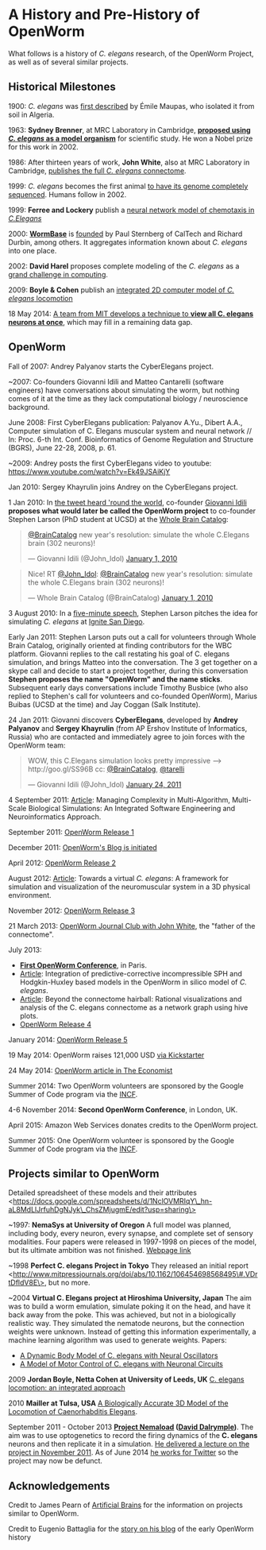 A History and Pre-History of OpenWorm
=====================================

What follows is a history of *C. elegans* research, of the OpenWorm Project, as well as of several similar projects.

Historical Milestones
---------------------

1900: *C. elegans* was [first described](http://en.wikipedia.org/wiki/History_of_research_on_Caenorhabditis_elegans) by Émile Maupas, who isolated it from soil in Algeria.

1963: **Sydney Brenner**, at MRC Laboratory in Cambridge, [**proposed using *C. elegans* as a model organism**](http://en.wikipedia.org/wiki/History_of_research_on_Caenorhabditis_elegans) for scientific study. He won a Nobel prize for this work in 2002.

1986: After thirteen years of work, **John White**, also at MRC Laboratory in Cambridge, [publishes the full *C. elegans* connectome](http://www.wormatlas.org/ver1/MoW_built0.92/toc.html).

1999: *C. elegans* becomes the first animal [to have its genome completely sequenced](http://www.sanger.ac.uk/research/projects/caenorhabditisgenomics). Humans follow in 2002.

1999: **Ferree and Lockery** publish a [neural network model of chemotaxis in *C.Elegans*](http://www.ncbi.nlm.nih.gov/pubmed/10406137)

2000: [**WormBase**](http://www.wormbase.org/about#0--10) is [founded](http://nar.oxfordjournals.org/content/38/suppl_1/D463.abstract) by Paul Sternberg of CalTech and Richard Durbin, among others. It aggregates information known about *C. elegans* into one place.

2002: **David Harel** proposes complete modeling of the *C. elegans* as a [grand challenge in computing](http://dx.doi.org/10.1007/978-3-540-24622-0_26).

2009: **Boyle & Cohen** publish an [integrated 2D computer model of *C. elegans* locomotion](http://etheses.whiterose.ac.uk/1377/)

18 May 2014: [A team from MIT develops a technique to **view all C. elegans neurons at once**](http://www.nature.com/nmeth/journal/v11/n7/full/nmeth.2964.html), which may fill in a remaining data gap.

OpenWorm
--------

Fall of 2007: Andrey Palyanov starts the CyberElegans project.

~2007: Co-founders Giovanni Idili and Matteo Cantarelli (software engineers) have conversations about simulating the worm, but nothing comes of it at the time as they lack computational biology / neuroscience background.

June 2008: First CyberElegans publication: Palyanov A.Yu., Dibert A.A., Computer simulation of C. Elegans muscular system and neural network // In: Proc. 6-th Int. Conf. Bioinformatics of Genome Regulation and Structure (BGRS), June 22-28, 2008, p. 61.

~2009: Andrey posts the first CyberElegans video to youtube: <https://www.youtube.com/watch?v=Ek49JSAiKjY>

Jan 2010: Sergey Khayrulin joins Andrey on the CyberElegans project.

1 Jan 2010: In [the tweet heard 'round the world](http://www.sciencetogrok.com/2013/03/a-great-role-model-for-collaborative.html), co-founder [Giovanni Idili](http://twitter.com/john_idol) **proposes what would later be called the OpenWorm project** to co-founder Stephen Larson (PhD student at UCSD) at the [Whole Brain Catalog](http://twitter.com/BrainCatalog):

<blockquote class="twitter-tweet" lang="en"><p><a href="https://twitter.com/BrainCatalog">@BrainCatalog</a> new year&#39;s resolution: simulate the whole C.Elegans brain (302 neurons)!</p>&mdash; Giovanni Idili (@John_Idol) <a href="https://twitter.com/John_Idol/status/7279117575">January 1, 2010</a></blockquote>
<script async src="//platform.twitter.com/widgets.js" charset="utf-8"></script>
<blockquote class="twitter-tweet" lang="en"><p>Nice! RT <a href="https://twitter.com/John_Idol">@John_Idol</a>: <a href="https://twitter.com/BrainCatalog">@BrainCatalog</a> new year&#39;s resolution: simulate the whole C.Elegans brain (302 neurons)!</p>&mdash; Whole Brain Catalog (@BrainCatalog) <a href="https://twitter.com/BrainCatalog/status/7279523701">January 1, 2010</a></blockquote>

3 August 2010: In a [five-minute speech](https://www.youtube.com/watch?v=Sb1V_OKqRfc), Stephen Larson pitches the idea for simulating *C. elegans* at [Ignite San Diego](http://ignitesandiego.org/).

Early Jan 2011: Stephen Larson puts out a call for volunteers through Whole Brain Catalog, originally oriented at finding contributors for the WBC platform. Giovanni replies to the call restating his goal of C. elegans simulation, and brings Matteo into the conversation. The 3 get together on a skype call and decide to start a project together, during this conversation **Stephen proposes the name "OpenWorm" and the name sticks**. Subsequent early days conversations include Timothy Busbice (who also replied to Stephen's call for volunteers and co-founded OpenWorm), Marius Buibas (UCSD at the time) and Jay Coggan (Salk Institute).

24 Jan 2011: Giovanni discovers **CyberElegans**, developed by **Andrey Palyanov** and **Sergey Khayrulin** (from AP Ershov Institute of Informatics, Russia) who are contacted and immediately agree to join forces with the OpenWorm team:

<blockquote class="twitter-tweet" lang="en"><p>WOW, this C.Elegans simulation looks pretty impressive --&gt; http://goo.gl/SS96B cc: <a href="https://twitter.com/BrainCatalog">@BrainCatalog</a>, <a href="https://twitter.com/tarelli">@tarelli</a></p>&mdash; Giovanni Idili (@John_Idol) <a href="https://twitter.com/John_Idol/status/29603680760111104">January 24, 2011</a></blockquote>
<script async src="//platform.twitter.com/widgets.js" charset="utf-8"></script>

4 September 2011: [Article](http://www.openworm.org/publications.html): Managing Complexity in Multi-Algorithm, Multi-Scale Biological Simulations: An Integrated Software Engineering and Neuroinformatics Approach.

September 2011: [OpenWorm Release 1](http://docs.openworm.org/en/latest/releases.html#releases)

December 2011: [OpenWorm's Blog is initiated](http://blog.openworm.org/post/14895262028/in-order-to-build-a-whole-organism-first-you-must)

April 2012: [OpenWorm Release 2](http://docs.openworm.org/en/latest/releases.html#releases)

August 2012: [Article](http://www.openworm.org/publications.html): Towards a virtual *C. elegans*: A framework for simulation and visualization of the neuromuscular system in a 3D physical environment.

November 2012: [OpenWorm Release 3](http://docs.openworm.org/en/latest/releases.html#releases)

21 March 2013: [OpenWorm Journal Club with John White](http://blog.openworm.org/post/45995934318/openworm-journal-club-father-of-the-connectome), the "father of the connectome".

July 2013:

-   [**First OpenWorm Conference**](http://blog.openworm.org/post/57193347335/community-updates-from-openworm-in-paris), in Paris.
-   [Article](http://www.openworm.org/publications.html): Integration of predictive-corrective incompressible SPH and Hodgkin-Huxley based models in the OpenWorm in silico model of *C. elegans*.
-   [Article](http://www.openworm.org/publications.html): Beyond the connectome hairball: Rational visualizations and analysis of the C. elegans connectome as a network graph using hive plots.
-   [OpenWorm Release 4](http://docs.openworm.org/en/latest/releases.html#releases)

January 2014: [OpenWorm Release 5](http://docs.openworm.org/en/latest/releases.html#releases)

19 May 2014: OpenWorm raises 121,000 USD [via Kickstarter](https://www.kickstarter.com/projects/openworm/openworm-a-digital-organism-in-your-browser)

24 May 2014: [OpenWorm article in The Economist](http://www.economist.com/news/science-and-technology/21602661-crowd-funded-project-aims-build-worlds-first-simulated-organism-computer)

Summer 2014: Two OpenWorm volunteers are sponsored by the Google Summer of Code program via the [INCF](http://incf.org).

4-6 November 2014: **Second OpenWorm Conference**, in London, UK.

April 2015: Amazon Web Services donates credits to the OpenWorm project.

Summer 2015: One OpenWorm volunteer is sponsored by the Google Summer of Code program via the [INCF](http://incf.org).

Projects similar to OpenWorm
----------------------------

Detailed spreadsheet of these models and their attributes \<https://docs.google.com/spreadsheets/d/1NclOVMRIqY\_hn-aL8MdLlJrfuhDgNJyk\_ChsZMjugmE/edit?usp=sharing\>

~1997: **NemaSys at University of Oregon** A full model was planned, including body, every neuron, every synapse, and complete set of sensory modalities. Four papers were released in 1997-1998 on pieces of the model, but its ultimate ambition was not finished. [Webpage link](http://www.csi.uoregon.edu/projects/celegans/)

~1998 **Perfect C. elegans Project in Tokyo** They released an initial report \<http://www.mitpressjournals.org/doi/abs/10.1162/106454698568495\#.VDrtDfldV8E\>, but no more.

~2004 **Virtual C. Elegans project at Hiroshima University, Japan** The aim was to build a worm emulation, simulate poking it on the head, and have it back away from the poke. This was achieved, but not in a biologically realistic way. They simulated the nematode neurons, but the connection weights were unknown. Instead of getting this information experimentally, a machine learning algorithm was used to generate weights. Papers:

-   [A Dynamic Body Model of C. elegans with Neural Oscillators](http://www.bsys.hiroshima-u.ac.jp/pub/pdf/J/J_152.pdf)
-   [A Model of Motor Control of C. elegans with Neuronal Circuits](http://www.bsys.hiroshima-u.ac.jp/pub/pdf/J/J_153.pdf)

2009 **Jordan Boyle, Netta Cohen at University of Leeds, UK** [C. elegans locomotion: an integrated approach](http://www.comp.leeds.ac.uk/jboyle/JordanBoyle_files/J_Boyle_PhD.pdf)

2010 **Mailler at Tulsa, USA** [A Biologically Accurate 3D Model of the Locomotion of Caenorhabditis Elegans](http://www.personal.utulsa.edu/~roger-mailler/publications/BIOSYSCOM2010.pdf).

September 2011 - October 2013 **[Project Nemaload](http://nemaload.davidad.org/) ([David Dalrymple](http://syntheticneurobiology.org/people/display/144/26))**. The aim was to use optogenetics to record the firing dynamics of the **C. elegans** neurons and then replicate it in a simulation. [He delivered a lecture on the project in November 2011](http://www.youtube.com/watch?v=xW77lANeJas). As of June 2014 [he works for Twitter](https://www.linkedin.com/profile/view?id=66199655) so the project may now be defunct.

Acknowledgements
----------------

Credit to James Pearn of [Artificial Brains](http://www.artificialbrains.com/openworm) for the information on projects similar to OpenWorm.

Credit to Eugenio Battaglia for the [story on his blog](http://www.sciencetogrok.com/2013/03/a-great-role-model-for-collaborative.html) of the early OpenWorm history
